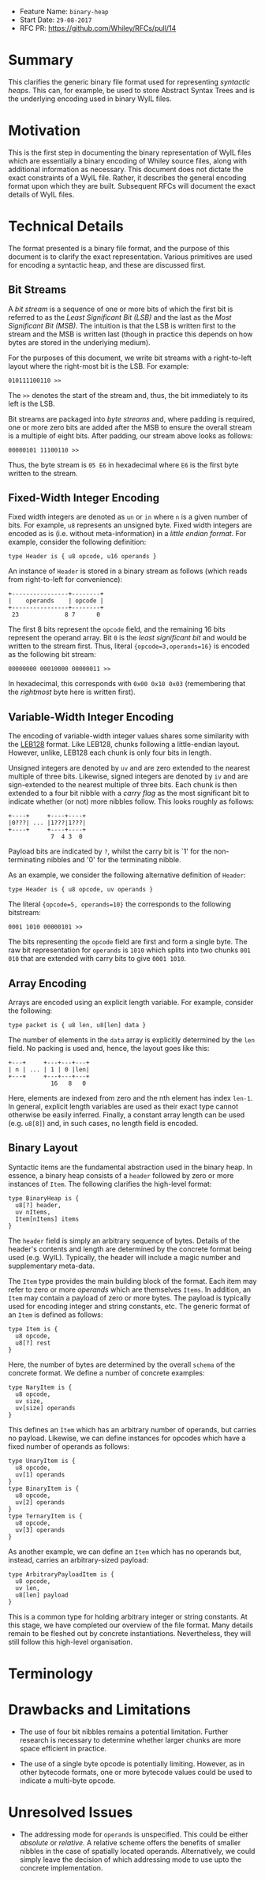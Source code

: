 - Feature Name: `binary-heap`
- Start Date: `29-08-2017`
- RFC PR: https://github.com/Whiley/RFCs/pull/14

# Summary

This clarifies the generic binary file format used for representing
_syntactic heaps_.  This can, for example, be used to store Abstract
Syntax Trees and is the underlying encoding used in binary WyIL files.

# Motivation

This is the first step in documenting the binary representation of
WyIL files which are essentially a binary encoding of Whiley source
files, along with additional information as necessary.  This document
does not dictate the exact constraints of a WyIL file.  Rather, it
describes the general encoding format upon which they are built.
Subsequent RFCs will document the exact details of WyIL files.

# Technical Details

The format presented is a binary file format, and the purpose of this
document is to clarify the exact representation.  Various primitives
are used for encoding a syntactic heap, and these are discussed first.

## Bit Streams

A _bit stream_ is a sequence of one or more bits of which the first
bit is referred to as the _Least Significant Bit (LSB)_ and the last
as the _Most Significant Bit (MSB)_.  The intuition is that the LSB is
written first to the stream and the MSB is written last (though in
practice this depends on how bytes are stored in the underlying
medium).

For the purposes of this document, we write bit streams with a
right-to-left layout where the right-most bit is the LSB.  For
example:

```
010111100110 >>
```

The `>>` denotes the start of the stream and, thus, the bit
immediately to its left is the LSB.

Bit streams are packaged into _byte streams_ and, where padding is
required, one or more zero bits are added after the MSB to ensure the
overall stream is a multiple of eight bits.  After padding, our stream
above looks as follows:

```
00000101 11100110 >>
```

Thus, the byte stream is `05 E6` in hexadecimal where `E6` is the
first byte written to the stream.

## Fixed-Width Integer Encoding

Fixed width integers are denoted as `un` or `in` where `n` is a given
number of bits.  For example, `u8` represents an unsigned byte.  Fixed
width integers are encoded as is (i.e. without meta-information) in
a _little endian format_.  For example, consider the following
definition:

```
type Header is { u8 opcode, u16 operands }
```

An instance of `Header` is stored in a binary stream as follows (which
reads from right-to-left for convenience):

```
+----------------+--------+
|    operands    | opcode |
+----------------+--------+
 23             8 7      0
```

The first 8 bits represent the `opcode` field, and the remaining 16
bits represent the operand array.  Bit `0` is the _least significant
bit_ and would be written to the stream first.  Thus, literal
`{opcode=3,operands=16}` is encoded as the following bit stream:

```
00000000 00010000 00000011 >>
```

In hexadecimal, this corresponds with `0x00 0x10 0x03` (remembering
that the _rightmost_ byte here is written first).

## Variable-Width Integer Encoding

The encoding of variable-width integer values shares some similarity
with the [LEB128](https://en.wikipedia.org/wiki/LEB128) format.  Like
LEB128, chunks following a little-endian layout.  However, unlike,
LEB128 each chunk is only four bits in length.

Unsigned integers are denoted by `uv` and are zero extended to the
nearest multiple of three bits.  Likewise, signed integers are denoted
by `iv` and are sign-extended to the nearest multiple of three bits.
Each chunk is then extended to a four bit nibble with a _carry flag_
as the most significant bit to indicate whether (or not) more nibbles
follow.  This looks roughly as follows:

```
+----+     +----+----+
|0???| ... |1???|1???|
+----+     +----+----+
            7  4 3  0
```

Payload bits are indicated by `?`, whilst the carry bit is `1' for the
non-terminating nibbles and '0' for the terminating nibble.

As an example, we consider the following alternative definition of
`Header`:

```Whiley
type Header is { u8 opcode, uv operands }
```

The literal `{opcode=5, operands=10}` the corresponds to the following
bitstream:

```
0001 1010 00000101 >>
```

The bits representing the `opcode` field are first and form a single
byte.  The raw bit representation for `operands` is `1010` which
splits into two chunks `001 010` that are extended with carry bits to
give `0001 1010`.

## Array Encoding

Arrays are encoded using an explicit length variable.  For example,
consider the following:

```Whiley
type packet is { u8 len, u8[len] data }
```

The number of elements in the `data` array is explicitly determined by
the `len` field.  No packing is used and, hence, the layout goes like
this:

```
+---+     +---+---+---+
| n | ... | 1 | 0 |len|
+---+     +---+---+---+
            16   8   0
```

Here, elements are indexed from zero and the nth element has index
`len-1`.  In general, explicit length variables are used as their
exact type cannot otherwise be easily inferred.  Finally, a constant
array length can be used (e.g. `u8[8]`) and, in such cases, no length
field is encoded.

## Binary Layout

Syntactic items are the fundamental abstraction used in the binary
heap.  In essence, a binary heap consists of a `header` followed by
zero or more instances of `Item`.  The following clarifies the
high-level format:

```Whiley
type BinaryHeap is {
  u8[?] header,
  uv nItems,
  Item[nItems] items
}
```

The `header` field is simply an arbitrary sequence of bytes.  Details
of the header's contents and length are determined by the concrete
format being used (e.g. WyIL).  Typically, the header will include a
magic number and supplementary meta-data.

The `Item` type provides the main building block of the format.  Each
item may refer to zero or more _operands_ which are themselves
`Items`.  In addition, an `Item` may contain a payload of zero or more
bytes.  The payload is typically used for encoding integer and string
constants, etc.  The generic format of an `Item` is defined as follows:

```Whiley
type Item is {
  u8 opcode,
  u8[?] rest
}
```

Here, the number of bytes are determined by the overall `schema` of
the concrete format.  We define a number of concrete examples:

```Whiley
type NaryItem is {
  u8 opcode,
  uv size,
  uv[size] operands
}
```

This defines an `Item` which has an arbitrary number of
operands, but carries no payload.  Likewise, we can define instances
for opcodes which have a fixed number of operands as follows: 

```Whiley
type UnaryItem is {
  u8 opcode,
  uv[1] operands
}
type BinaryItem is {
  u8 opcode,
  uv[2] operands
}
type TernaryItem is {
  u8 opcode,
  uv[3] operands
} 
```

As another example, we can define an `Item` which has no operands but,
instead, carries an arbitrary-sized payload:

```Whiley
type ArbitraryPayloadItem is {
  u8 opcode,
  uv len,
  u8[len] payload
}
```

This is a common type for holding arbitrary integer or string
constants.  At this stage, we have completed our overview of the file
format.  Many details remain to be fleshed out by concrete
instantiations.  Nevertheless, they will still follow this high-level
organisation.

# Terminology

# Drawbacks and Limitations

- The use of four bit nibbles remains a potential limitation.  Further
  research is necessary to determine whether larger chunks are more
  space efficient in practice.

- The use of a single byte opcode is potentially limiting.  However,
  as in other bytecode formats, one or more bytecode values could be
  used to indicate a multi-byte opcode.

# Unresolved Issues

- The addressing mode for `operands` is unspecified.  This could be
  either _absolute_ or _relative_.  A relative scheme offers the
  benefits of smaller nibbles in the case of spatially located
  operands.  Alternatively, we could simply leave the decision of
  which addressing mode to use upto the concrete implementation.
